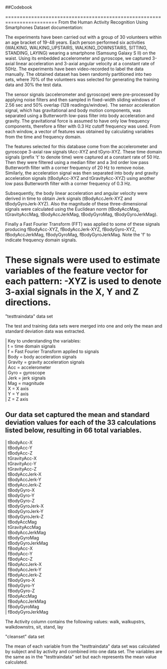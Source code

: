 ##Codebook

========================================================================
From the Human Activity Recognition Using Smartphones Dataset documentation:

The experiments have been carried out with a group of 30 volunteers within an age bracket of 19-48 years. Each person performed six 
activities (WALKING, WALKING_UPSTAIRS, WALKING_DOWNSTAIRS, SITTING, STANDING, LAYING) wearing a smartphone (Samsung Galaxy S II) on the 
waist. Using its embedded accelerometer and gyroscope, we captured 3-axial linear acceleration and 3-axial angular velocity at a 
constant rate of 50Hz. The experiments have been video-recorded to label the data manually. The obtained dataset has been randomly 
partitioned into two sets, where 70% of the volunteers was selected for generating the training data and 30% the test data. 

The sensor signals (accelerometer and gyroscope) were pre-processed by applying noise filters and then sampled in fixed-width sliding windows of 2.56 sec and 50% overlap (128 readings/window). The sensor acceleration signal, which has gravitational and body motion components, was separated using a Butterworth low-pass filter into body acceleration and gravity. The gravitational force is assumed to have only low frequency components, therefore a filter with 0.3 Hz cutoff frequency was used. From each window, a vector of features was obtained by calculating variables from the time and frequency domain. 

The features selected for this database come from the accelerometer and gyroscope 3-axial raw signals tAcc-XYZ and tGyro-XYZ. These time domain signals (prefix 't' to denote time) were captured at a constant rate of 50 Hz. Then they were filtered using a median filter and a 3rd order low pass Butterworth filter with a corner frequency of 20 Hz to remove noise. Similarly, the acceleration signal was then separated into body and gravity acceleration signals (tBodyAcc-XYZ and tGravityAcc-XYZ) using another low pass Butterworth filter with a corner frequency of 0.3 Hz. 

Subsequently, the body linear acceleration and angular velocity were derived in time to obtain Jerk signals (tBodyAccJerk-XYZ and 
tBodyGyroJerk-XYZ). Also the magnitude of these three-dimensional signals were calculated using the Euclidean norm (tBodyAccMag, tGravityAccMag, tBodyAccJerkMag, tBodyGyroMag, tBodyGyroJerkMag). 

Finally a Fast Fourier Transform (FFT) was applied to some of these signals producing fBodyAcc-XYZ, fBodyAccJerk-XYZ, fBodyGyro-XYZ, 
fBodyAccJerkMag, fBodyGyroMag, fBodyGyroJerkMag. Note the 'f' to indicate frequency domain signals. 

These signals were used to estimate variables of the feature vector for each pattern: -XYZ is used to denote 3-axial signals in the X, Y and Z directions.
============================================================================

"testtraindata" data set

The test and training data sets were merged into one and only the mean and standard deviation data was extracted.

| Key to understanding the variables:  
| t = time domain signals  
| f = Fast Fourier Transform applied to signals  
| Body = body acceleration signals  
| Gravity = gravity acceleration signals  
| Acc = accelerometer  
| Gyro = gyroscope  
| Jerk = jerk signals  
| Mag = magnitude  
| X = X axis  
| Y = Y axis  
| Z = Z axis  


Our data set captured the mean and standard deviation values for each of the 33 calculations listed below, resulting in 66 total variables.
----------
| tBodyAcc-X  
| tBodyAcc-Y  
| tBodyAcc-Z  
| tGravityAcc-X  
| tGravityAcc-Y  
| tGravityAcc-Z  
| tBodyAccJerk-X  
| tBodyAccJerk-Y  
| tBodyAccJerk-Z  
| tBodyGyro-X  
| tBodyGyro-Y  
| tBodyGyro-Z  
| tBodyGyroJerk-X  
| tBodyGyroJerk-Y  
| tBodyGyroJerk-Z  
| tBodyAccMag  
| tGravityAccMag  
| tBodyAccJerkMag  
| tBodyGyroMag  
| tBodyGyroJerkMag  
| fBodyAcc-X  
| fBodyAcc-Y  
| fBodyAcc-Z  
| fBodyAccJerk-X  
| fBodyAccJerk-Y  
| fBodyAccJerk-Z  
| fBodyGyro-X  
| fBodyGyro-Y  
| fBodyGyro-Z  
| fBodyAccMag  
| fBodyAccJerkMag  
| fBodyGyroMag  
| fBodyGyroJerkMag  

The Activity column contains the following values: walk, walkupstrs, walkdownstrs, sit, stand, lay

"cleanset" data set

The mean of each variable from the "testtraindata" data set was calculated by subject and by activity and combined into one data set. The variables are the same as in the "testtraindata" set but each represents the mean value calculated.

